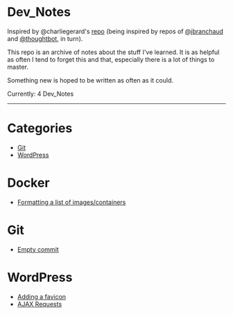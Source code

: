 # Dev_Notes

Inspired by @charliegerard's [repo](https://github.com/charliegerard/dev-notes) (being inspired by repos of [@jbranchaud](https://github.com/jbranchaud/til) and [@thoughtbot](https://github.com/thoughtbot/til), in turn).

This repo is an archive of notes about the stuff I've learned.
It is as helpful as often I tend to forget this and that, especially there is a lot of things to master.

Something new is hoped to be written as often as it could.

Currently: 4 Dev_Notes

---

# Categories

* [Git](#git)
* [WordPress](#wordpress)

# Docker

* [Formatting a list of images/containers](docker/formatting-images-containers-list.md)

# Git

* [Empty commit](git/empty-commit.md)

# WordPress

* [Adding a favicon](wordpress/adding-favicon.md)
* [AJAX Requests](wordpress/ajax-requests.md)
